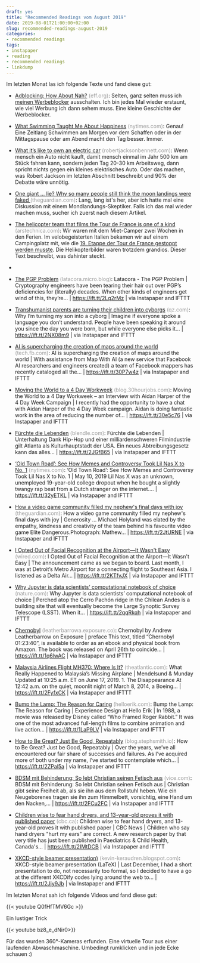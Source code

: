 ```yaml
---
draft: yes
title: "Recommended Readings vom August 2019"
date: 2019-08-01T21:00:00+02:00
slug: recommended-readings-august-2019
categories:
- recommended readings
tags:
- instapaper
- reading
- recommended readings
- linkdump
---
```


Im letzten Monat las ich folgende Texte und fand diese gut:

- [Adblocking: How About Nah?](https://www.eff.org/deeplinks/2019/07/adblocking-how-about-nah) <span style="color: #999999;">(eff.org)</span>: Selten, ganz selten muss ich [meinen Werbeblocker](https://github.com/el1t/uBlock-Safari#ublock-originfor-safari) ausschalten. Ich bin jedes Mal wieder erstaunt, wie viel Werbung ich dann sehem muss. Eine kleine Geschichte der Werbeblocker.
- [What Swimming Taught Me About Happiness](https://www.nytimes.com/2019/07/27/opinion/sunday/swimming-happiness.html) <span style="color: #999999;">(nytimes.com)</span>: Genau! Eine Zeitlang Schwimmen am Morgen vor dem Schaffen oder in der Mittagspause oder am Abend macht den Tag besser. Immer.
- [What it’s like to own an electric car](http://www.robertjacksonbennett.com/blog/what-its-like-to-own-an-electric-car) <span style="color: #999999;">(robertjacksonbennett.com)</span>: Wenn mensch ein Auto nicht kauft, damit mensch einmal im Jahr 500 km am Stück fahren kann, sondern jeden Tag 20-30 km Arbeitsweg, dann spricht nichts gegen ein kleines elektrisches Auto. Oder das machen, was Robert Jackson im letzten Abschnitt beschreibt und 90% der Debatte wäre unnötig.
- [One giant ... lie? Why so many people still think the moon landings were faked ](https://www.theguardian.com/science/2019/jul/10/one-giant-lie-why-so-many-people-still-think-the-moon-landings-were-faked) <span style="color: #999999;">(theguardian.com)</span>: Lang, lang ist's her, aber ich hatte mal eine Diskussion mit einem Mondlandungs-Skeptiker. Falls ich das mal wieder machen muss, sucher ich zuerst nach diesem Artikel.
- [The helicopter team that films the Tour de France is one of a kind](https://arstechnica.com/cars/2019/07/how-helicopters-bring-us-amazing-views-of-the-tour-de-france/) <span style="color: #999999;">(arstechnica.com)</span>: Wir waren mit dem Miet-Camper zwei Wochen in den Ferien. Im velobegeisterten Italien bekamen wir auf einem Campingplatz mit, wie die [19. Etappe der Tour de France gestoppt werden musste](https://www.yahoo.com/lifestyle/stage-19-of-tour-de-france-stopped-early-due-to-hailstorm-and-landslide-165053696.html). Die Helikopterbilder waren trotzdem grandios. Dieser Text beschreibt, was dahinter steckt.
- 

- [The PGP Problem](https://latacora.micro.blog/2019/07/16/the-pgp-problem.html) <span style="color: #999999;">(latacora.micro.blog)</span>: Latacora - The PGP Problem | Cryptography engineers have been tearing their hair out over PGP’s deficiencies for (literally) decades. When other kinds of engineers get wind of this, they’re… | https://ift.tt/2Lq2rMz | via Instapaper and IFTTT
- [Transhumanist parents are turning their children into cyborgs](https://qz.com/1650393/transhumanist-parents-are-turning-their-children-into-cyborgs/) <span style="color: #999999;">(qz.com)</span>: Why I’m turning my son into a cyborg | Imagine if everyone spoke a language you don’t understand. People have been speaking it around you since the day you were born, but while everyone else picks it… | https://ift.tt/2NX08m9 | via Instapaper and IFTTT
- [AI is supercharging the creation of maps around the world](https://tech.fb.com/ai-is-supercharging-the-creation-of-maps-around-the-world/) <span style="color: #999999;">(tech.fb.com)</span>: AI is supercharging the creation of maps around the world | With assistance from Map With AI (a new service that Facebook AI researchers and engineers created) a team of Facebook mappers has recently cataloged all the… | https://ift.tt/30P7w4z | via Instapaper and IFTTT
- [Moving the World to a 4 Day Workweek](https://blog.30hourjobs.com/an-interview-with-aidan-harper-of-the-4-day-week-campaign/) <span style="color: #999999;">(blog.30hourjobs.com)</span>: Moving the World to a 4 Day Workweek – an Interview with Aidan Harper of the 4 Day Week Campaign | I recently had the opportunity to have a chat with Aidan Harper of the 4 Day Week campaign. Aidan is doing fantastic work in the area of reducing the number of… | https://ift.tt/30e5c76 | via Instapaper and IFTTT
- [Fürchte die Lebenden](https://blendle.com/item/bnl-derspiegel-20190705-ab9c317362a) <span style="color: #999999;">(blendle.com)</span>: Fürchte die Lebenden | Unterhaltung Dank Hip-Hop und einer milliardenschweren Filmindustrie gilt Atlanta als Kulturhauptstadt der USA. Ein neues Abtreibungsgesetz kann das alles… | https://ift.tt/2JGfB65 | via Instapaper and IFTTT
- [‘Old Town Road’: See How Memes and Controversy Took Lil Nas X to No. 1](https://www.nytimes.com/2019/05/10/arts/music/old-town-road-lil-nas-x.html) <span style="color: #999999;">(nytimes.com)</span>: ‘Old Town Road’: See How Memes and Controversy Took Lil Nas X to No. 1 | May 10, 2019 Lil Nas X was an unknown, unemployed 19-year-old college dropout when he bought a slightly twangy rap beat from a Dutch stranger on the internet.… | https://ift.tt/32yETKL | via Instapaper and IFTTT
- [ How a video game community filled my nephew's final days with joy ](https://www.theguardian.com/games/2019/jul/04/how-a-video-game-community-filled-my-nephews-final-days-with-happiness-elite-dangerous) <span style="color: #999999;">(theguardian.com)</span>: How a video game community filled my nephew's final days with joy | Generosity … Michael Holyland was elated by the empathy, kindness and creativity of the team behind his favourite video game Elite Dangerous.Photograph: Mathew… | https://ift.tt/2JtURNE | via Instapaper and IFTTT
- [I Opted Out of Facial Recognition at the Airport—It Wasn't Easy](https://www.wired.com/story/opt-out-of-facial-recognition-at-the-airport/) <span style="color: #999999;">(wired.com)</span>: I Opted Out of Facial Recognition at the Airport—It Wasn't Easy | The announcement came as we began to board. Last month, I was at Detroit’s Metro Airport for a connecting flight to Southeast Asia. I listened as a Delta Air… | https://ift.tt/2KTfvJX | via Instapaper and IFTTT
- [Why Jupyter is data scientists’ computational notebook of choice](https://www.nature.com/articles/d41586-018-07196-1?error=cookies_not_supported&amp;code=610a0166-a26b-48f2-995a-6adb725271ec) <span style="color: #999999;">(nature.com)</span>: Why Jupyter is data scientists’ computational notebook of choice | Perched atop the Cerro Pachón ridge in the Chilean Andes is a building site that will eventually become the Large Synoptic Survey Telescope (LSST). When it… | https://ift.tt/2qqRkqh | via Instapaper and IFTTT
- [Chernobyl](https://leatherbarrowa.exposure.co/chernobyl) <span style="color: #999999;">(leatherbarrowa.exposure.co)</span>: Chernobyl by Andrew Leatherbarrow on Exposure | preface This text, titled “Chernobyl 01:23:40”, is available to order as an ebook and physical book from Amazon. The book was released on April 26th to coincide… | https://ift.tt/1q6lwAC | via Instapaper and IFTTT
- [Malaysia Airlines Flight MH370: Where Is It?](https://www.theatlantic.com/magazine/archive/2019/07/mh370-malaysia-airlines/590653/) <span style="color: #999999;">(theatlantic.com)</span>: What Really Happened to Malaysia’s Missing Airplane | Mendelsund & Munday Updated at 10:25 a.m. ET on June 17, 2019. 1. The Disappearance At 12:42 a.m. on the quiet, moonlit night of March 8, 2014, a Boeing… | https://ift.tt/2FyfxCK | via Instapaper and IFTTT
- [Bump the Lamp: The Reason for Caring](http://www.helloerik.com/bump-the-lamp-the-reason-for-caring) <span style="color: #999999;">(helloerik.com)</span>: Bump the Lamp: The Reason for Caring | Experience Design at Hello Erik | In 1988, a movie was released by Disney called “Who Framed Roger Rabbit.” It was one of the most advanced full-length films to combine animation and live action… | https://ift.tt/1LaP9LV | via Instapaper and IFTTT
- [How to Be Great? Just Be Good, Repeatably](https://blog.stephsmith.io/how-to-be-great/) <span style="color: #999999;">(blog.stephsmith.io)</span>: How to Be Great? Just be Good, Repeatably | Over the years, we’ve all encountered our fair share of successes and failures. As I’ve acquired more of both under my name, I’ve started to contemplate which… | https://ift.tt/2ZPal5a | via Instapaper and IFTTT
- [BDSM mit Behinderung: So lebt Christian seinen Fetisch aus](https://www.vice.com/de/article/qv7aa7/bdsm-mit-behinderung-so-lebt-christian-seinen-fetisch-aus) <span style="color: #999999;">(vice.com)</span>: BDSM mit Behinderung: So lebt Christian seinen Fetisch aus | Christian gibt seine Freiheit ab, als sie ihn aus dem Rollstuhl heben. Wie ein Neugeborenes tragen sie ihn zum Himmelbett, vorsichtig, eine Hand um den Nacken,… | https://ift.tt/2FCu2FC | via Instapaper and IFTTT
- [Children wise to fear hand dryers, and 13-year-old proves it with published paper](https://www.cbc.ca/news/canada/calgary/calgary-student-nora-keegan-hand-dyer-research-decibel-1.5185853) <span style="color: #999999;">(cbc.ca)</span>: Children wise to fear hand dryers, and 13-year-old proves it with published paper | CBC News | Children who say hand dryers "hurt my ears" are correct. A new research paper by that very title has just been published in Paediatrics & Child Health, Canada's… | https://ift.tt/2IMtDCB | via Instapaper and IFTTT
- [XKCD-style beamer presentation)](http://kevin-keraudren.blogspot.com/2014/03/xkcd-style-beamer-presentation-latex.html) <span style="color: #999999;">(kevin-keraudren.blogspot.com)</span>: XKCD-style beamer presentation (LaTeX) | Last December, I had a short presentation to do, not necessarily too formal, so I decided to have a go at the different XKCDify codes lying around the web to… | https://ift.tt/2Jiy9Jb | via Instapaper and IFTTT

Im letzten Monat sah ich folgende Videos und fand diese gut:

{{< youtube Q0fHfTMV6Gc >}}

Ein lustiger Trick

{{< youtube bz8_e_dNir0>}}

Für das wurden 360°-Kameras erfunden. Eine virtuelle Tour aus einer laufenden Abwaschmaschine. Umbedingt rumklicken und in jede Ecke schauen :)